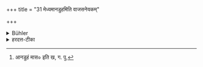 +++
title = "31 मेध्यमानडुहमिति वाजसनेयकम्"

+++

<details><summary>Bühler</summary>

31. The Vājasaneyaka declares 'bull's flesh is fit for offerings.'
</details>

<details><summary>हरदत्त-टीका</summary>

## सूत्रम्
मेध्यमानडुहमिति वाजसनेयकम् ॥ ३१ ॥  
### टिप्पनी
[^२]अनुडुहो मांसं न केवलं भक्ष्यम् , किं तर्हि ? मेध्यमपीति वाजसनेयिनः समामनन्ति ॥ ३१ ॥  

[^२]:

    आनडुहं मास० इति ख, ग. पु.
</details>
